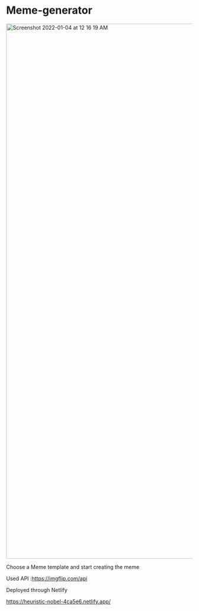 # Meme-generator
<img width="1440" alt="Screenshot 2022-01-04 at 12 16 19 AM" src="https://user-images.githubusercontent.com/31167851/147967656-5ccb1804-cc01-4dfb-b28f-8bbfd8642aa9.png">

Choose a Meme template and start creating the meme

Used API :https://imgflip.com/api

Deployed through Netlify

https://heuristic-nobel-4ca5e6.netlify.app/
